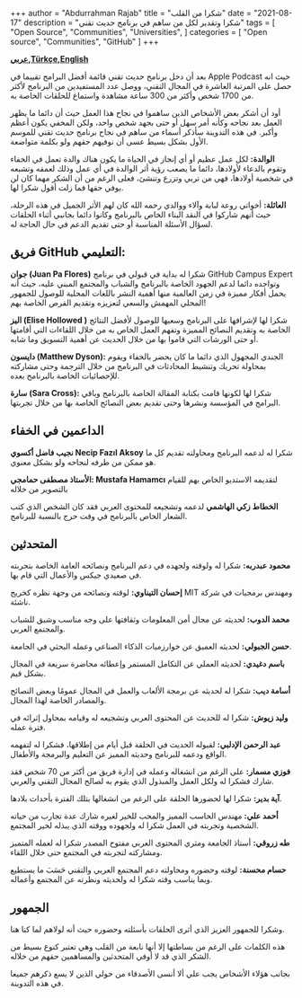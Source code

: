 +++
author = "Abdurrahman Rajab"
title = "شكرا من القلب"
date = "2021-08-17"
description = "شكرا وتقدير لكل من ساهم في برنامج حديث تقني"
tags = [
    "Open Source",
    "Communities",
    "Universities",
]
categories = [
    "Open source",
    "Communities",
    "GitHub"
]
+++

**[عربي](../../../ar/post/thank_you/),[Türkçe](../../../tr/post/tesekkurler/),[English](../../../post/thank_you/)**

بعد أن دخل برنامج حديث تقني قائمة أفضل البرامج تقييما في Apple Podcast حيث انه حصل على المرتبة العاشرة في المجال التقني، ووصل عدد المستفيدين من البرنامج  لأكثر من 1700 شخص وأكثر من 300 ساعة مشاهدة واستماع للحلقات الخاصة به. 

أود أن أشكر بعض الأشخاص الذين ساهموا في نجاح هذا العمل حيث أن دائما ما يظهر العمل بعد نجاحه وكأنه أمر سهل أو حتى بجهد شخص واحد، ولكن المخفي يكون أعظم وأكبر. في هذه التدوينة سأذكر أسماء من ساهم في نجاح برنامج حديث تقني للموسم الأول بشكل بسيط عسى أن نوفيهم حقهم ولو بكلمة متواضعة. 

**الوالدة:**
لكل عمل عظيم أو أي إنجاز في الحياة ما يكون هناك والدة تعمل في الخفاء وتقوم بالدعاء لأولادها، دائما ما يصعب رؤية أثر الوالدة في أي عمل وذلك لعمقه وتشبعه في شخصية أولادها، فهي من تربي وتزرع وتنشئ، فعلى الرغم من أن الشكر مهما كان لن يوفي حقها فما زلت أقول شكرا لها. 

**العائلة:**
 أخواتي روعة لبابة وآلاء ووالدي رحمه الله كان لهم الأثر الجميل في هذه الرحلة، حيث أنهم شاركوا في النقد البناء الخاص بالبرنامج وكانوا دائما بجانبي أثناء الحلقات لسؤال الأسئلة المناسبة أو حتى تقديم الدعم في حال الحاجة له. 

## فريق GitHub التعليمي: 


**جوان (Juan Pa Flores)**
شكرا له بداية في قبولي في برنامج GitHub Campus Expert وتواجده دائما لدعم الجهود الخاصة بالبرنامج والشباب والمجتمع المبني عليه، حيث أنه يحمل أفكار مميزة في زمن العالمية منها أهمية النشر باللغات المحلية للوصول للجمهور المحلي المهمش والسعي لتعزيزه  وتقديم الفرص الخاصة بهم! 

**اليز (Elise Hollowed )**
شكرا لها لإشرافها على البرنامج وسعيها للوصول لأفضل النتائج الخاصة به وتقديم النصائح المميزة وتفهم العمل الخاص به من خلال اللقاءات التي أقامتها أو حتى الورشات التي قاموا بها من خلال الحديث عن أهمية التسويق وما شابه. 

**دايسون (Matthew Dyson):**
الجندي المجهول الذي دائما ما كان يحضر بالخفاء ويقوم بمحاولة تحريك وتنشيط المحادثات في البرنامج من خلال الترجمة وحتى مشاركته للإحصائيات الخاصة بالبرنامج بعده.
 
**سارة (Sara Cross):** 
شكرا لها لكونها قامت بكتابة المقالة الخاصة بالبرنامج وباقي البرامج في المؤسسة ونشرها وحتى تقديم بعض النصائح الخاصة بها من خلال تجربتها. 

## الداعمين في الخفاء

**نجيب فاضل أكسوي Necip Fazıl Aksoy**
 شكرا له لدعمه البرنامج ومحاولته تقديم كل ما هو ممكن من طرفه لنجاحه ولو بشكل معنوي.

**الأستاذ مصطفى حمامجي: Mustafa Hamamcı**
 لتقديمه الاستديو الخاص بهم للقيام بالتصوير من خلاله 

**الخطاط زكي الهاشمي**
 لدعمه وتشجيعه للمحتوى العربي فقد كان الشخص الذي كتب الشعار الخاص بالبرنامج في وقت حرج بالنسبة للبرنامج. 

## المتحدثين

**محمود عبدربه:**
 شكرا له ولوقته ولجهده في دعم البرنامج ونصائحه العامة الخاصة بتجربته في صعيدي جيكس والأعمال التي قام بها. 

**إحسان التيناوي:**
 لوقته ونصائحه من وجهة نظره كخريج MIT ومهندس برمجيات في شركة ناشئة. 

**محمد الدوب:**
 لحديثه عن مجال أمن المعلومات وثقافتها على وجه مناسب وشيق للشباب والمجتمع العربي. 

**حسن الجبولي:**
 لحديثه العميق عن خوارزميات الذكاء الصناعي وعمله البحثي في الجامعة. 

**باسم دغيدي:**
 لحديثه العملي عن التكامل المستمر وإعطائه محاضرة سريعة في المجال بشكل قيم. 

**أسامة ديب:**
 شكرا له لحديثه عن برمجة الألعاب والعمل في المجال عمومًا  وبعض النصائح والمصادر الخاصة لهذا المجال. 

**وليد زيوش:**
شكرا له للحديث عن المحتوى العربي وتشجيعه له وقيامه بمحاول إثرائه في فترة عمله. 

**عبد الرحمن الإدلبي:**
لقبوله الحديث في الحلقة قبل أيام من إطلاقها، فشكرا له لتفهمه الواقع ودعمه للبرنامج وحديثه المميز عن التعليم والبرمجة والأطفال. 

**فوزي مسمار:**
 على الرغم من انشغاله  وعمله في إدارة فريق من أكثر من 70 شخص فقد شارك فشكرا له ولكل العمل والمبذول الذي يقوم به لصالح المجال التقني والعربي. 

**آية بدير:**
 شكرا لها لحضورها الحلقة على الرغم من انشغالها  بتلك الفترة بأحداث بلادها. 

**أحمد علي:**
 مهندس الحاسب المميز والمحب للخير لغيره شارك عدة تجارب من حياته الشخصية وتجربته في العمل شكرا له ولجهوده ووقته الذي يبذله لخير المجتمع. 

**طه زروقي:**
 أستاذ الجامعة ومثري المحتوى العربي مفتوح المصدر شكرا له لعمله المتميز ومشاركته لتجربته في المجتمع حتى  خلال اللقاء. 

**حسام محسنة:**
 لوقته وحضوره ومحاولته دعم المجتمع العربي والتقني حَسَبَ  ما يستطيع وبما يناسب وقته شكرا له ولحديثه ونظرته عن المجتمع وأعماله. 

## الجمهور

وشكرا للجمهور العزيز الذي أثرى الحلقات بأسئلته وحضوره حيث أنه لولاهم لما كنا هنا. 

هذه الكلمات على الرغم من بساطتها إلا أنها نابعة من القلب وهي تعتبر كنوع بسيط من الشكر الذي قد لا أوفي المتحدثين والمساهمين حقهم من خلاله. 

بجانب هؤلاء الأشخاص يجب علي ألا أنسى الأصدقاء من حولي الذين لا يسع ذكرهم جميعا في هذه التدوينة.
